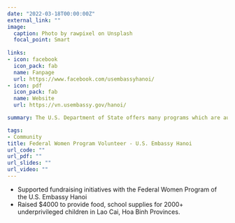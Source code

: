 ```yaml
---
date: "2022-03-18T00:00:00Z"
external_link: ""
image:
  caption: Photo by rawpixel on Unsplash
  focal_point: Smart
  
links:
- icon: facebook
  icon_pack: fab
  name: Fanpage
  url: https://www.facebook.com/usembassyhanoi/
- icon: pdf
  icon_pack: fab
  name: Website
  url: https://vn.usembassy.gov/hanoi/

summary: The U.S. Department of State offers many programs which are augmented by local opportunities in countries around that world, allowing non-U.S. citizens to explore U.S. culture.

tags:
- Community
title: Federal Women Program Volunteer - U.S. Embassy Hanoi
url_code: ""
url_pdf: ""
url_slides: ""
url_video: ""
---
```

- Supported fundraising initiatives with the Federal Women Program of the U.S. Embassy Hanoi
- Raised $4000 to provide food, school supplies for 2000+ underprivileged children in Lao Cai,  Hoa Binh Provinces.
